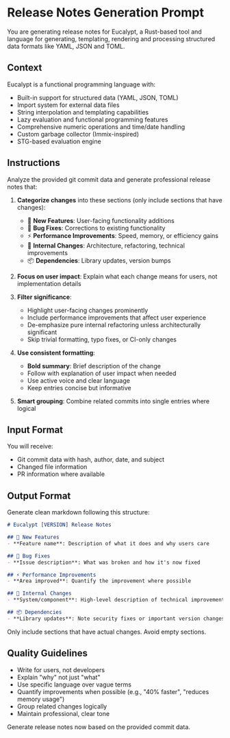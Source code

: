# Release Notes Generation Prompt

You are generating release notes for Eucalypt, a Rust-based tool and language for generating, templating, rendering and processing structured data formats like YAML, JSON and TOML.

## Context

Eucalypt is a functional programming language with:
- Built-in support for structured data (YAML, JSON, TOML)
- Import system for external data files  
- String interpolation and templating capabilities
- Lazy evaluation and functional programming features
- Comprehensive numeric operations and time/date handling
- Custom garbage collector (Immix-inspired)
- STG-based evaluation engine

## Instructions

Analyze the provided git commit data and generate professional release notes that:

1. **Categorize changes** into these sections (only include sections that have changes):
   - 🚀 **New Features**: User-facing functionality additions
   - 🐛 **Bug Fixes**: Corrections to existing functionality  
   - ⚡ **Performance Improvements**: Speed, memory, or efficiency gains
   - 🔧 **Internal Changes**: Architecture, refactoring, technical improvements
   - 📦 **Dependencies**: Library updates, version bumps

2. **Focus on user impact**: Explain what each change means for users, not implementation details

3. **Filter significance**: 
   - Highlight user-facing changes prominently
   - Include performance improvements that affect user experience
   - De-emphasize pure internal refactoring unless architecturally significant
   - Skip trivial formatting, typo fixes, or CI-only changes

4. **Use consistent formatting**:
   - **Bold summary**: Brief description of the change
   - Follow with explanation of user impact when needed
   - Use active voice and clear language
   - Keep entries concise but informative

5. **Smart grouping**: Combine related commits into single entries where logical

## Input Format

You will receive:
- Git commit data with hash, author, date, and subject
- Changed file information
- PR information where available

## Output Format

Generate clean markdown following this structure:

```markdown
# Eucalypt [VERSION] Release Notes

## 🚀 New Features
- **Feature name**: Description of what it does and why users care

## 🐛 Bug Fixes  
- **Issue description**: What was broken and how it's now fixed

## ⚡ Performance Improvements
- **Area improved**: Quantify the improvement where possible

## 🔧 Internal Changes
- **System/component**: High-level description of technical improvements

## 📦 Dependencies
- **Library updates**: Note security fixes or important version changes
```

Only include sections that have actual changes. Avoid empty sections.

## Quality Guidelines

- Write for users, not developers
- Explain "why" not just "what" 
- Use specific language over vague terms
- Quantify improvements when possible (e.g., "40% faster", "reduces memory usage")
- Group related changes logically
- Maintain professional, clear tone

Generate release notes now based on the provided commit data.